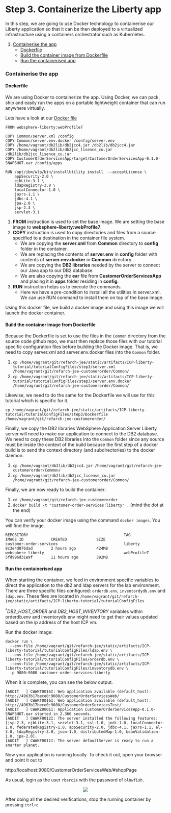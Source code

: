 # Step 3. Containerize the Liberty app

In this step, we are going to use Docker technology to containerise our Liberty application so that it can be then deployed to a virtualized infrastructure using a containers orchestrator such as Kubernetes.

1. [Containerise the app](#containerise-the-app)
    * [Dockerfile](#dockerfile)
    * [Build the container image from Dockerfile](#build-container-image-from-dockerfile)
    * [Run the containerised app](#run-the-containerised-app)

### Containerise the app

#### Dockerfile

We are using Docker to containerize the app. Using Docker, we can pack, ship and easily run the apps on a portable lightweight container that can run anywhere virtually.

Lets have a look at our [Docker file](tutorialConfigFiles/step3/Dockerfile)

```
FROM websphere-liberty:webProfile7

COPY Common/server.xml /config
COPY Common/server.env.docker /config/server.env
COPY /home/vagrant/db2lib/db2jcc4.jar /db2lib/db2jcc4.jar
COPY /home/vagrant/db2lib/db2jcc_lisence_cu.jar /db2lib/db2jcc_lisence_cu.jar
COPY CustomerOrderServicesApp/target/CustomerOrderServicesApp-0.1.0-SNAPSHOT.ear /config/apps

RUN /opt/ibm/wlp/bin/installUtility install  --acceptLicense \
    appSecurity-2.0 \
    ejbLite-3.1 \
    ldapRegistry-3.0 \
    localConnector-1.0 \
    jaxrs-1.1 \
    jdbc-4.1 \
    jpa-2.0 \
    jsp-2.3 \
    servlet-3.1

```

1. **FROM** instruction is used to set the base image. We are setting the base image to **websphere-liberty:webProfile7**.
2. **COPY** instruction is used to copy directories and files from a source specified to a destination in the container file system.
   - We are copying the **server.xml** from **Common** directory to **config** folder in the container.
   - We are replacing the contents of **server.env** in **config** folder with contents of **server.env.docker** in **Common** directory.
   - We are copying the **DB2 libraries** needed by the server to connect our Java app to our DB2 database.
   - We are also copying the **ear** file from **CustomerOrderServicesApp** and placing it in **apps** folder residing in **config**.
3. **RUN** instruction helps us to execute the commands. 
   - Here we have a pre-condition to install all the utilities in server.xml. We can use RUN command to install them on top of the base image.

Using this docker file, we build a docker image and using this image we will launch the docker container.

#### Build the container image from Dockerfile

Because the Dockerfile is set to use the files in the `Common` directory from the source code github repo, we must then replace those files with our tutorial specific configuration files before building the Docker image. That is, we need to copy server.xml and server.env.docker files into the `Common` folder.

1. `cp /home/vagrant/git/refarch-jee/static/artifacts/ICP-liberty-tutorial/tutorialConfigFiles/step3/server.xml /home/vagrant/git/refarch-jee-customerorder/Common/`
2. `cp /home/vagrant/git/refarch-jee/static/artifacts/ICP-liberty-tutorial/tutorialConfigFiles/step3/server.env.docker /home/vagrant/git/refarch-jee-customerorder/Common/`

Likewise, we need to do the same for the Dockerfile we will use for this tutorial which is specific for it.

`cp /home/vagrant/git/refarch-jee/static/artifacts/ICP-liberty-tutorial/tutorialConfigFiles/step3/Dockerfile /home/vagrant/git/refarch-jee-customerorder/`

Finally, we copy the DB2 libraries WebSphere Application Server Liberty server will need to make our application to connect to the DB2 database. We need to copy these DB2 libraries into the `Common` folder since any source must be inside the context of the build because the first step of a docker build is to send the context directory (and subdirectories) to the docker daemon.

1. `cp /home/vagrant/db2lib/db2jcc4.jar /home/vagrant/git/refarch-jee-customerorder/Common/`
2. `cp /home/vagrant/db2lib/db2jcc_license_cu.jar /home/vagrant/git/refarch-jee-customerorder/Common/`

Finally, we are now ready to build the container:

1. `cd /home/vagrant/git/refarch-jee-customerorder`
2. `docker build -t "customer-order-services:liberty" .` (mind the dot at the end)

You can verify your docker image using the command `docker images`. You will find the image.

```
REPOSITORY                                          TAG                 IMAGE ID            CREATED             SIZE
customer-order-services                             liberty             8c3e4d876dad        2 hours ago         424MB
websphere-liberty                                   webProfile7         5fd996d31e9f        11 hours ago        392MB
```

#### Run the containerised app
When starting the container, we feed in environment specific variables to direct the application to the db2 and ldap servers for the lab environment.
There are three specific files configured: `orderdb.env`, `inventordydb.env` and `ldap.env`.
These files are located in `/home/vagrant/git/refarch-jee/static/artifacts/ICP-liberty-tutorial/tutorialConfigFiles`

<sup>*</sup>_DB2_HOST_ORDER_ and _DB2_HOST_INVENTORY_ variables within orderdb.env and inventorydb.env might need to get their values updated based on the ip address of the host ICP vm.

Run the docker image: 

```
docker run \
  --env-file /home/vagrant/git/refarch-jee/static/artifacts/ICP-liberty-tutorial/tutorialConfigFiles/ldap.env \
  --env-file /home/vagrant/git/refarch-jee/static/artifacts/ICP-liberty-tutorial/tutorialConfigFiles/orderdb.env \
  --env-file /home/vagrant/git/refarch-jee/static/artifacts/ICP-liberty-tutorial/tutorialConfigFiles/inventorydb.env \
  -p 9080:9080 customer-order-services:liberty
```

When it is complete, you can see the below output.

```
[AUDIT   ] CWWKT0016I: Web application available (default_host): http://4963b17bece0:9080/CustomerOrderServicesWeb/
[AUDIT   ] CWWKT0016I: Web application available (default_host): http://4963b17bece0:9080/CustomerOrderServicesTest/
[AUDIT   ] CWWKZ0001I: Application CustomerOrderServicesApp-0.1.0-SNAPSHOT.ear started in 2.366 seconds.
[AUDIT   ] CWWKF0012I: The server installed the following features: [jsp-2.3, ejbLite-3.1, servlet-3.1, ssl-1.0, jndi-1.0, localConnector-1.0, federatedRegistry-1.0, appSecurity-2.0, jdbc-4.1, jaxrs-1.1, el-3.0, ldapRegistry-3.0, json-1.0, distributedMap-1.0, beanValidation-1.0, jpa-2.0].
[AUDIT   ] CWWKF0011I: The server defaultServer is ready to run a smarter planet.
```
Now your application is running locally. To check it out, open your browser and point it out to

http://localhost:9080/CustomerOrderServicesWeb/#shopPage
 
 
As usual, login as the user `rbarcia` with the password of `bl0wfish`.

<p align="center">
<img src="https://github.com/ibm-cloud-architecture/refarch-jee/blob/master/static/imgs/LibertyToolKit/AppRunningLocally.png">
</p>

After doing all the desired verifications, stop the running container by pressing `ctrl+c`
